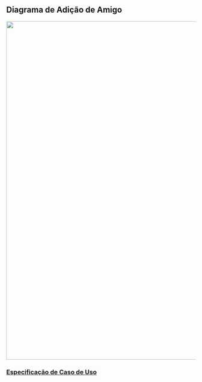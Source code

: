 ## Diagrama de Adição de Amigo
<img src="https://raw.githubusercontent.com/gabrielziegler3/Requisitos-2018-1/master/imagens/Casos_de_uso/Adicionar%20amigos.png" width=900px>

### [Especificação de Caso de Uso](Adição-de-amigo)



